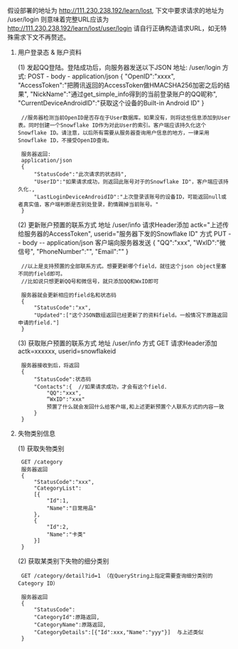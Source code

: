 假设部署的地址为
http://111.230.238.192/learn/lost, 下文中要求请求的地址为 /user/login
则意味着完整URL应该为
http://111.230.238.192/learn/lost/user/login 
请自行正确构造请求URL，如无特殊需求下文不再赘述。

1. 用户登录态 & 账户资料
   
   (1) 发起QQ登陆。登陆成功后，向服务器发送以下JSON
        地址: /user/login
        方式: POST - body - application/json
        {
            "OpenID":"xxxx",
            "AccessToken":"把腾讯返回的AccessToken做HMACSHA256加密之后的结果",
            "NickName":"通过get_simple_info得到的当前登录账户的QQ昵称",
            "CurrentDeviceAndroidID":"获取这个设备的Built-in Android ID"
        }
        
        //服务器检测当前OpenID是否存在于User数据库。如果没有，则将这些信息添加到User表。同时创建一个Snowflake ID作为对此User的索引。客户端应该持久化这个Snowflake ID。请注意，以后所有需要从服务器查询用户信息的地方，一律采用Snowflake ID，不接受OpenID查询。

        服务器返回:
        application/json
        {
            "StatusCode":"此次请求的状态码",
            "UserID":"如果请求成功，则返回此账号对于的Snowflake ID"，客户端应该持久化.,
            "LastLoginDeviceAndroidID":"上次登录该账号的设备ID，可能返回null或者真实值，客户端判断是否别处登录，酌情踢掉当前账号。"
        }

    (2) 更新账户预置的联系方式
        地址 /user/info
        请求Header添加
        actk="上述传给服务器的AccessToken", userid="服务器下发的Snowflake ID"
        方式 PUT -- body -- application/json
        客户端向服务器发送
        {
            "QQ":"xxx",
            "WxID":"微信号",
            "PhoneNumber":"",
            "Email":""
        }

        //以上是支持预置的全部联系方式。想要更新哪个field，就往这个json object里塞不同的field即可。
        //比如说只想更新QQ号和微信号，就只添加QQ和WxID即可

        服务器就会更新相应的field名和状态码
        {
            "StatusCode":"xx",
            "Updated":["这个JSON数组返回已经更新了的资料field。一般情况下原路返回申请的field."]
        }

    (3) 获取账户预置的联系方式
        地址 /user/info
        方式 GET
        请求Header添加 actk=xxxxxx, userid=snowflakeid

        服务器接收到后，将返回
        {
            "StatusCode":状态码
            "Contacts":{  //如果请求成功，才会有这个field.
                "QQ":"xxx",
                “WxID":"xxx"
                预置了什么就会发回什么给客户端,和上述更新预置个人联系方式的内容一致
            }
        }
2. 失物类别信息
   
    (1) 获取失物类别

        
        GET /category
        服务器返回
        {
            "StatusCode":"xxx",
            "CategoryList":
            [{
                "Id":1,
                "Name":"日常用品"
            },
            {
                "Id":2,
                "Name":"卡类"
            }]
        }

    (2) 获取某类别下失物的细分类别

        GET /category/detail?id=1 （在QueryString上指定需要查询细分类别的Category ID）

        服务器返回
        {
            "StatusCode":
            "CategoryId":原路返回,
            "CategoryName":原路返回,
            "CategoryDetails":[{"Id":xxx,"Name":"yyy"}]  与上述类似
        }
        